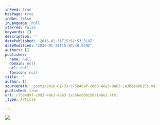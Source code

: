 ```yaml
---
inFeed: true
hasPage: true
inNav: false
inLanguage: null
starred: false
keywords: []
description: ''
datePublished: '2016-01-31T15:51:53.319Z'
dateModified: '2016-01-31T15:50:48.549Z'
authors: []
publisher:
  name: null
  domain: null
  url: null
  favicon: null
title: ''
author: []
sourcePath: _posts/2016-01-31-c7584d9f-c0d3-48e3-8a63-1a3b6e68b15b.md
published: true
url: c7584d9f-c0d3-48e3-8a63-1a3b6e68b15b/index.html
_type: Article

---
```

![](https://the-grid-user-content.s3-us-west-2.amazonaws.com/6cc02818-0434-4b8d-a0e1-c74bb3665acd.JPG)